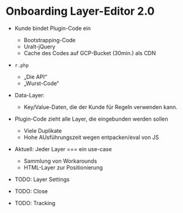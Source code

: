 # Onboarding Layer-Editor 2.0

* Kunde bindet Plugin-Code ein
    * Bootstrapping-Code
    * Uralt-jQuery
    * Cache des Codes auf GCP-Bucket (30min.) als CDN

* `r.php`
    * „Die API“
    * „Wurst-Code“

* Data-Layer:
    * Key/Value-Daten, die der Kunde für Regeln verwenden kann.

* Plugin-Code zieht alle Layer, die eingebunden werden sollen
    * Viele Duplikate
    * Hohe AUsführungszeit wegen entpacken/eval von JS

* Aktuell: Jeder Layer === ein use-case
    * Sammlung von Workarounds
    * HTML-Layer zur Positionierung

* TODO: Layer Settings

* TODO: Close

* TODO: Tracking
